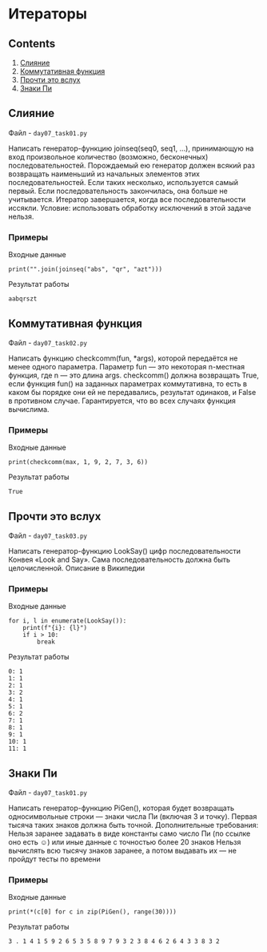 # Итераторы
## Contents

1. [Слияние](#слияние)
2. [Коммутативная функция](#коммутативная-функция)
3. [Прочти это вслух](#прочти-это-вслух)
4. [Знаки Пи](#знак-пи)

## Слияние
Файл - ```day07_task01.py```

Написать генератор-функцию joinseq(seq0, seq1, …), принимающую на вход произвольное количество (возможно, бесконечных) последовательностей. Порождаемый ею генератор должен всякий раз возвращать наименьший из начальных элементов этих последовательностей. Если таких несколько, используется самый первый. Если последовательность закончилась, она больше не учитывается. Итератор завершается, когда все последовательности иссякли. Условие: использовать обработку исключений в этой задаче нельзя.

### Примеры

Входные данные

```
print("".join(joinseq("abs", "qr", "azt")))
```

Результат работы

```
aabqrszt
```

## Коммутативная функция
Файл - ```day07_task02.py```

Написать функцию checkcomm(fun, *args), которой передаётся не менее одного параметра. Параметр fun — это некоторая n-местная функция, где n — это длина args. checkcomm() должна возвращать True, если функция fun() на заданных параметрах коммутативна, то есть в каком бы порядке они ей не передавались, результат одинаков, и False в противном случае. Гарантируется, что во всех случаях функция вычислима.

### Примеры

Входные данные
```
print(checkcomm(max, 1, 9, 2, 7, 3, 6))
```
Результат работы
```
True
```

## Прочти это вслух
Файл - ```day07_task03.py```

Написать генератор-функцию LookSay() цифр последовательности Конвея «Look and Say». Сама последовательность должна быть целочисленной. Описание в Википедии

### Примеры

Входные данные
```
for i, l in enumerate(LookSay()):
    print(f"{i}: {l}")
    if i > 10:
        break
```
Результат работы
```
0: 1
1: 1
2: 1
3: 2
4: 1
5: 1
6: 2
7: 1
8: 1
9: 1
10: 1
11: 1
```

## Знаки Пи
Файл - ```day07_task01.py```

Написать генератор-функцию PiGen(), которая будет возвращать односимвольные строки — знаки числа Пи (включая 3 и точку). Первая тысяча таких знаков должна быть точной. Дополнительные требования: Нельзя заранее задавать в виде константы само число Пи (по ссылке оно есть ☺) или иные данные с точностью более 20 знаков Нельзя вычислять всю тысячу знаков заранее, а потом выдавать их — не пройдут тесты по времени

### Примеры

Входные данные
```
print(*(c[0] for c in zip(PiGen(), range(30))))
```
Результат работы
```
3 . 1 4 1 5 9 2 6 5 3 5 8 9 7 9 3 2 3 8 4 6 2 6 4 3 3 8 3 2
```

